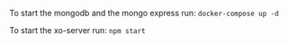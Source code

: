 To start the mongodb and the mongo express run:
    `docker-compose up -d` 

To start the xo-server run: `npm start`